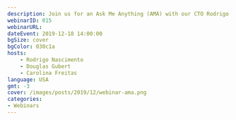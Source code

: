 ```yaml
---
description: Join us for an Ask Me Anything (AMA) with our CTO Rodrigo Nascimento. Rodrigo will be answering your questions live and discussing current developments, product launches and much much more. Join us in the <a class="button--link" href="https://open.rocket.chat/group/kgzels-7-wzjhe-3-kptl">webinar channel</a> at our open server.
webinarID: 015
webinarURL:
dateEvent: 2019-12-18 14:00:00
bgSize: cover
bgColor: 030c1a
hosts:
    - Rodrigo Nascimento
    - Douglas Gubert
    - Carolina Freitas
language: USA
gmt: -3
cover: /images/posts/2019/12/webinar-ama.png
categories:
- Webinars
---
```

